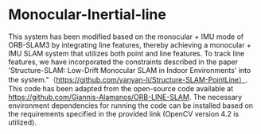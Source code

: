 # Monocular-Inertial-line
This system has been modified based on the monocular + IMU mode of ORB-SLAM3 by integrating line features, thereby achieving a monocular + IMU SLAM system that utilizes both point and line features. 
To track line features, we have incorporated the constraints described in the paper 'Structure-SLAM: Low-Drift Monocular SLAM in Indoor Environments' into the system."（https://github.com/yanyan-li/Structure-SLAM-PointLine）.
This code has been adapted from the open-source code available at https://github.com/Giannis-Alamanos/ORB-LINE-SLAM. The necessary environment dependencies for running the code can be installed based on the requirements specified in the provided link (OpenCV version 4.2 is utilized).
